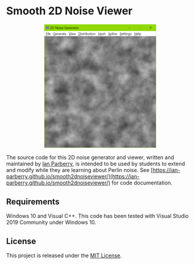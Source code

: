 
# Smooth 2D Noise Viewer

<p align="center">
  <img src="Doxygen/Images/ss.png" width="300" title="Screenshot">
</p>

The source code for this 2D noise generator and viewer, written and maintained by
[Ian Parberry](http://ianparberry.com), is intended to be used by students to
extend and modify while they are learning about Perlin noise. See 
[https://ian-parberry.github.io/smooth2dnoiseviewer/](https://ian-parberry.github.io/smooth2dnoiseviewer/)
for code documentation.

## Requirements

Windows 10 and Visual C++.
This code has been tested with Visual Studio 2019 Community under Windows 10.

## License

This project is released under the
[MIT License](https://github.com/Ian-Parberry/wangtiler/blob/master/LICENSE).